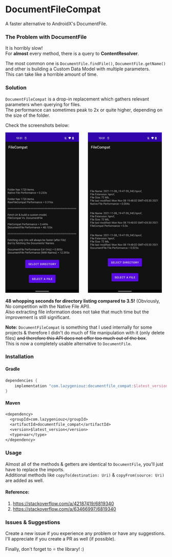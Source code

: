 # DocumentFileCompat

A faster alternative to AndroidX's DocumentFile.

### The Problem with DocumentFile

It is horribly slow!\
For **almost** every method, there is a query to **ContentResolver**.

The most common one is `DocumentFile.findFile()`, `DocumentFile.getName()` and other is building a
Custom Data Model with multiple parameters.\
This can take like a horrible amount of time.

### Solution

`DocumentFileCompat` is a drop-in replacement which gathers relevant parameters when querying for
files.\
The performance can sometimes peak to 2x or quite higher, depending on the size of the folder.

Check the screenshots below:

[<img src="/screenshots/filecompat_directory_perf.jpeg" height="500"/>](/screenshots/filecompat_directory_perf.jpeg)
&nbsp;&nbsp;&nbsp;&nbsp;&nbsp;
[<img src="/screenshots/filecompat_file_perf.jpeg" height="500"/>](/screenshots/filecompat_file_perf.jpeg)

**48 whopping seconds for directory listing compared to 3.5!** (Obviously, No competition with the
Native File API).\
Also extracting file information does not take that much time but the improvement is still
significant.

**Note:** `DocumentFileCompat` is something that I used internally for some projects & therefore I
didn't do much of file manipulation with it (only delete files) <strike>and therefore this API does
not offer too much out of the box</strike>.\
This is now a completely usable alternative to `DocumentFile`.

### Installation

#### Gradle

```gradle
dependencies {
    implementation "com.lazygeniouz:documentfile_compat:$latest_version"
}
```

#### Maven

```maven
<dependency>
  <groupId>com.lazygeniouz</groupId>
  <artifactId>documentfile_compat</artifactId>
  <version>$latest_version</version>
  <type>aar</type>
</dependency>
```

### Usage

Almost all of the methods & getters are identical to `DocumentFile`, you'll just have to replace the
imports.\
Additional methods like `copyTo(destination: Uri)` & `copyFrom(source: Uri)` are added as well.

#### Reference:

1. https://stackoverflow.com/a/42187419/6819340
2. https://stackoverflow.com/a/63466997/6819340

### Issues & Suggestions

Create a new issue if you experience any problem or have any suggestions.\
I'll appreciate if you create a PR as well (if possible).

Finally, don't forget to ⭐️ the library! :)